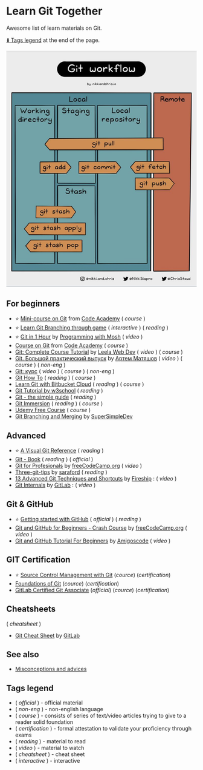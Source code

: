 # Learn Git Together

Awesome list of learn materials on Git.

[:arrow_down: Tags legend](#tags-legend) at the end of the page.

![cheatsheet](/asset/cheatsheet.jpg)

<!-- - []() by []() : -->

## For beginners

- ⭐ [Mini-course on Git](https://www.codecademy.com/learn/learn-git/modules/learn-git-git-workflow-u/cheatsheet) from [Code Academy](https://www.codecademy.com/) ( _course_ )
- ⭐ [Learn Git Branching through game](https://learngitbranching.js.org/) ( _interactive_ ) ( _reading_ )
- ⭐ [Git in 1 Hour](https://youtu.be/8JJ101D3knE) by [Programming with Mosh](https://www.youtube.com/c/programmingwithmosh) ( _video_ )
- [Course on Git](https://www.codecademy.com/learn/learn-git) from [Code Academy](https://www.codecademy.com/) ( _course_ )
- [Git: Complete Course Tutorial](https://www.youtube.com/watch?v=vMdSqMf6BPY&list=PL_euSNU_eLbegnt7aR8I1gXfLhKZbxnYX) by [Leela Web Dev](https://www.youtube.com/c/LeelaWebDev) ( _video_ ) ( _course_ )
- [Git. Большой практический выпуск](https://www.youtube.com/watch?v=SEvR78OhGtw) by [Артем Матяшов](https://www.youtube.com/channel/UCJHS22_QyRowmNAaxoUd4dA) ( _video_ ) ( _course_ ) ( _non-eng_ )
- [Git: курс](https://www.youtube.com/playlist?list=PLDyvV36pndZFHXjXuwA_NywNrVQO0aQqb) ( _video_ ) ( _course_ ) ( _non-eng_ )
- [Git How To](https://githowto.com/uk) ( _reading_ ) ( _course_ )
- [Learn Git with Bitbucket Cloud](https://www.atlassian.com/git/tutorials/learn-git-with-bitbucket-cloud) ( _reading_ ) ( _course_ )
- [Git Tutorial by w3school](https://www.w3schools.com/git/) ( _reading_ )
- [Git - the simple guide](http://up1.github.io/git-guide/index.html) ( _reading_ )
- [Git Immersion](https://gitimmersion.com/index.html) ( _reading_ ) ( _course_ )
- [Udemy Free Course](https://www.udacity.com/course/version-control-with-git--ud123?irclickid=X8KTyLyCxxyNTbgQNSSAlymTUkAxo6zuc2jQTM0&irgwc=1&utm_source=affiliate&utm_medium=&aff=245992&utm_term=&utm_campaign=__&utm_content=&adid=786224) ( _course_ )
- [Git Branching and Merging](https://www.youtube.com/watch?v=Q1kHG842HoI) by [SuperSimpleDev](https://www.youtube.com/@SuperSimpleDev)

## Advanced

- ⭐ [A Visual Git Reference](https://marklodato.github.io/visual-git-guide/index-en.html) ( _reading_ )
- [Git - Book](https://git-scm.com/book/en/v2) ( _reading_ ) ( _official_ )
- [Git for Profesionals](https://www.youtube.com/watch?v=Uszj_k0DGsg) by [freeCodeCamp.org](https://www.youtube.com/c/Freecodecamp) ( _video_ )
- [Three-git-tips](https://github.com/saraford/three-git-tips) by [saraford](https://github.com/saraford) ( _reading_ )
- [13 Advanced Git Techniques and Shortcuts](https://www.youtube.com/watch?v=ecK3EnyGD8o) by [Fireship](https://www.youtube.com/@Fireship/playlists) : ( _video_ )
- [Git Internals](https://www.youtube.com/watch?v=P6jD966jzlk) by [GitLab](https://www.youtube.com/@Gitlab) : ( _video_ )

## Git & GitHub

- ⭐ [Getting started with GitHub](https://docs.github.com/en/get-started) ( _official_ ) ( _reading_ )
- [Git and GitHub for Beginners - Crash Course](https://www.youtube.com/watch?v=RGOj5yH7evk) by [freeCodeCamp.org](https://www.youtube.com/c/Freecodecamp)  ( _video_ )
- [Git and GitHub Tutorial For Beginners](https://www.youtube.com/watch?v=3fUbBnN_H2c) by [Amigoscode](https://www.youtube.com/c/amigoscode) ( _video_ )

## GIT Certification

- ⭐ [Source Control Management with Git](https://training.linuxfoundation.org/certification/git/?SSAID=746540&sscid=11k7_os2de) (_cource_) (_certification_)
- [Foundations of Git](https://learn.gitkraken.com/courses/git-foundations) (_cource_) (_certification_)
- [GitLab Certified Git Associate](https://about.gitlab.com/services/education/gitlab-certified-associate/) (_official_) (_cource_) (_certification_)

## Cheatsheets

( _cheatsheet_ )

- [Git Cheat Sheet](https://about.gitlab.com/images/press/git-cheat-sheet.pdf) by [GitLab](https://gitlab.com)

## See also

- [Misconceptions and advices](./misconceptions_and_advices.md)

## Tags legend

- ( _official_ ) - official material
- ( _non-eng_ ) - non-english language
- ( _course_ ) - consists of series of text/video articles trying to give to a reader solid foundation
- ( _certification_ ) - formal attestation to validate your proficiency through exams
- ( _reading_ ) - material to read
- ( _video_ ) - material to watch
- ( _cheatsheet_ ) - cheat sheet
- ( _interactive_ ) - interactive
